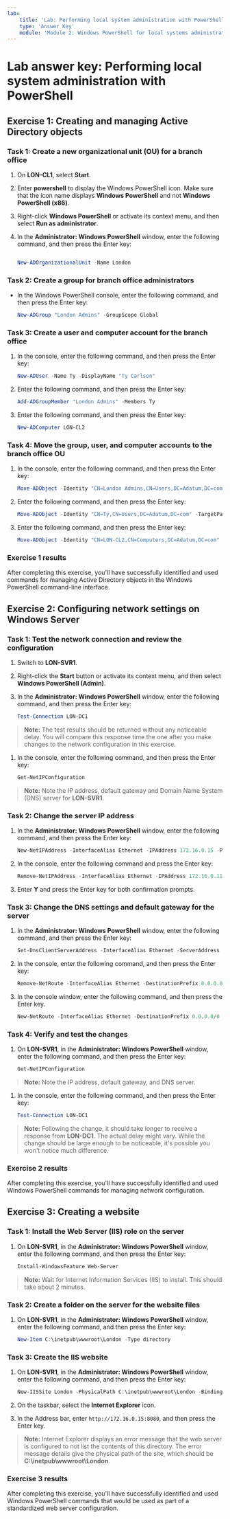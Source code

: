 ```yaml
---
lab:
    title: 'Lab: Performing local system administration with PowerShell'
    type: 'Answer Key'
    module: 'Module 2: Windows PowerShell for local systems administration'
---
```


# Lab answer key: Performing local system administration with PowerShell

## Exercise 1: Creating and managing Active Directory objects

### Task 1: Create a new organizational unit (OU) for a branch office

1. On **LON-CL1**, select **Start**.

1. Enter **powershell** to display the Windows PowerShell icon. Make sure that the icon name displays **Windows PowerShell** and not **Windows PowerShell (x86)**.

1. Right-click **Windows PowerShell** or activate its context menu, and then select **Run as administrator**.

1. In the **Administrator: Windows PowerShell** window, enter the following command, and then press the Enter key:

   ```powershell
   
   New-ADOrganizationalUnit -Name London
   ```

### Task 2: Create a group for branch office administrators

- In the Windows PowerShell console, enter the following command, and then press the Enter key:

   ```powershell
   New-ADGroup "London Admins" -GroupScope Global
   ```

### Task 3: Create a user and computer account for the branch office

1. In the console, enter the following command, and then press the Enter key:

   ```powershell
   New-ADUser -Name Ty -DisplayName "Ty Carlson" 
   ```

1. Enter the following command, and then press the Enter key:

   ```powershell
   Add-ADGroupMember "London Admins" -Members Ty
   ```

1. Enter the following command, and then press the Enter key:

   ```powershell
   New-ADComputer LON-CL2
   ```

### Task 4: Move the group, user, and computer accounts to the branch office OU

1. In the console, enter the following command, and then press the Enter key:

   ```powershell
   Move-ADObject -Identity "CN=London Admins,CN=Users,DC=Adatum,DC=com" -TargetPath "OU=London,DC=Adatum,DC=com"
   ```

2. Enter the following command, and then press the Enter key:

   ```powershell
   Move-ADObject -Identity "CN=Ty,CN=Users,DC=Adatum,DC=com" -TargetPath "OU=London,DC=Adatum,DC=com"
   ```

3. Enter the following command, and then press the Enter key:

   ```powershell
   Move-ADObject -Identity "CN=LON-CL2,CN=Computers,DC=Adatum,DC=com" -TargetPath "OU=London,DC=Adatum,DC=com"
   ```

### Exercise 1 results

After completing this exercise, you'll have successfully identified and used commands for managing Active Directory objects in the Windows PowerShell command-line interface.

## Exercise 2: Configuring network settings on Windows Server

### Task 1: Test the network connection and review the configuration

1. Switch to **LON-SVR1**.
1. Right-click the **Start** button or activate its context menu, and then select **Windows PowerShell (Admin)**.
1. In the **Administrator: Windows PowerShell** window, enter the following command, and then press the Enter key:

   ```powershell
   Test-Connection LON-DC1
   ```

> **Note:** The test results should be returned without any noticeable delay. You will compare this response time the one after you make changes to the network configuration in this exercise.

1. In the console, enter the following command, and then press the Enter key:

   ```powershell
   Get-NetIPConfiguration
   ```

> **Note:** Note the IP address, default gateway and Domain Name System (DNS) server for **LON-SVR1**.

### Task 2: Change the server IP address

1. In the **Administrator: Windows PowerShell** window, enter the following command, and then press the Enter key:

   ```powershell
   New-NetIPAddress -InterfaceAlias Ethernet -IPAddress 172.16.0.15 -PrefixLength 16
   ```

1. In the console, enter the following command and press the Enter key:

   ```powershell
   Remove-NetIPAddress -InterfaceAlias Ethernet -IPAddress 172.16.0.11
   ```

1. Enter **Y** and press the Enter key for both confirmation prompts.

### Task 3: Change the DNS settings and default gateway for the server

1. In the **Administrator: Windows PowerShell** window, enter the following command, and then press the Enter key:

   ```powershell
   Set-DnsClientServerAddress -InterfaceAlias Ethernet -ServerAddress 172.16.0.12
   ```

2. In the console, enter the following command, and then press the Enter key:

   ```powershell
   Remove-NetRoute -InterfaceAlias Ethernet -DestinationPrefix 0.0.0.0/0 -Confirm:$false
   ```

3. In the console window, enter the following command, and then press the Enter key.

   ```powershell
   New-NetRoute -InterfaceAlias Ethernet -DestinationPrefix 0.0.0.0/0 -NextHop 172.16.0.2
   ```

### Task 4: Verify and test the changes

1. On **LON-SVR1**, in the **Administrator: Windows PowerShell** window, enter the following command, and then press the Enter key:

   ```powershell
   Get-NetIPConfiguration
   ```

> **Note:** Note the IP address, default gateway, and DNS server.

1. In the console, enter the following command, and then press the Enter key:

   ```powershell
   Test-Connection LON-DC1
   ```

> **Note:** Following the change, it should take longer to receive a response from **LON-DC1**. The actual delay might vary. While the change should be large enough to be noticeable, it's possible you won't notice much difference.

### Exercise 2 results

After completing this exercise, you'll have successfully identified and used Windows PowerShell commands for managing network configuration.

## Exercise 3: Creating a website

### Task 1: Install the Web Server (IIS) role on the server

1. On **LON-SVR1**, in the **Administrator: Windows PowerShell** window, enter the following command, and then press the Enter key:

   ```powershell
   Install-WindowsFeature Web-Server
   ```

> **Note:** Wait for Internet Information Services (IIS) to install. This should take about 2 minutes.

### Task 2: Create a folder on the server for the website files

1. On **LON-SVR1**, in the **Administrator: Windows PowerShell** window, enter the following command, and then press the Enter key:

   ```powershell
   New-Item C:\inetpub\wwwroot\London -Type directory
   ```

### Task 3: Create the IIS website

1. On **LON-SVR1**, in the **Administrator: Windows PowerShell** window, enter the following command, and then press the Enter key:

   ```powershell
   New-IISSite London -PhysicalPath C:\inetpub\wwwroot\London -BindingInformation "172.16.0.15:8080:"
   ```

2. On the taskbar, select the **Internet Explorer** icon.

3. In the Address bar, enter `http://172.16.0.15:8080`, and then press the Enter key.

> **Note:** Internet Explorer displays an error message that the web server is configured to not list the contents of this directory. The error message details give the physical path of the site, which should be **C:\\inetpub\\wwwroot\\London**.

### Exercise 3 results

After completing this exercise, you'll have successfully identified and used Windows PowerShell commands that would be used as part of a standardized web server configuration.
